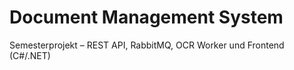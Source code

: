 # Document Management System

Semesterprojekt – REST API, RabbitMQ, OCR Worker und Frontend (C#/.NET)
